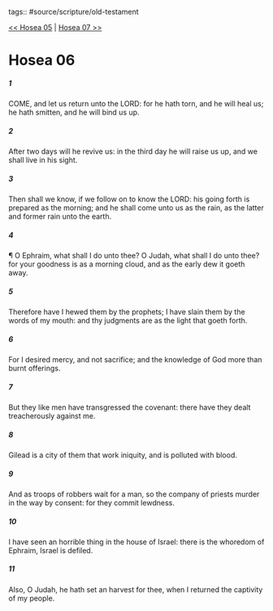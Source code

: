 tags:: #source/scripture/old-testament

[<< Hosea 05](/Old_Testament/28_Hosea/Hosea_05.md) | [Hosea 07 >>](/Old_Testament/28_Hosea/Hosea_07.md)

# Hosea 06

##### 1

COME, and let us return unto the LORD: for he hath torn, and he will heal us; he hath smitten, and he will bind us up.

##### 2

After two days will he revive us: in the third day he will raise us up, and we shall live in his sight.

##### 3

Then shall we know, if we follow on to know the LORD: his going forth is prepared as the morning; and he shall come unto us as the rain, as the latter and former rain unto the earth.

##### 4

¶ O Ephraim, what shall I do unto thee? O Judah, what shall I do unto thee? for your goodness is as a morning cloud, and as the early dew it goeth away.

##### 5

Therefore have I hewed them by the prophets; I have slain them by the words of my mouth: and thy judgments are as the light that goeth forth.

##### 6

For I desired mercy, and not sacrifice; and the knowledge of God more than burnt offerings.

##### 7

But they like men have transgressed the covenant: there have they dealt treacherously against me.

##### 8

Gilead is a city of them that work iniquity, and is polluted with blood.

##### 9

And as troops of robbers wait for a man, so the company of priests murder in the way by consent: for they commit lewdness.

##### 10

I have seen an horrible thing in the house of Israel: there is the whoredom of Ephraim, Israel is defiled.

##### 11

Also, O Judah, he hath set an harvest for thee, when I returned the captivity of my people.
